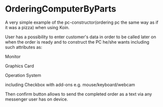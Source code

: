 # OrderingComputerByParts

A very simple example of the pc-constructor(ordering pc the same way as if it was a pizza) when using Koin.

User has a possibility to enter customer's data in order to be called later on when the order is ready and to construct the PC he/she wants including such attributes as:

Monitor

Graphics Card

Operation System

including Checkbox with add-ons e.g. mouse/keyboard/webcam

Then confirm button allows to send the completed order as a text via any messenger user has on device. 
